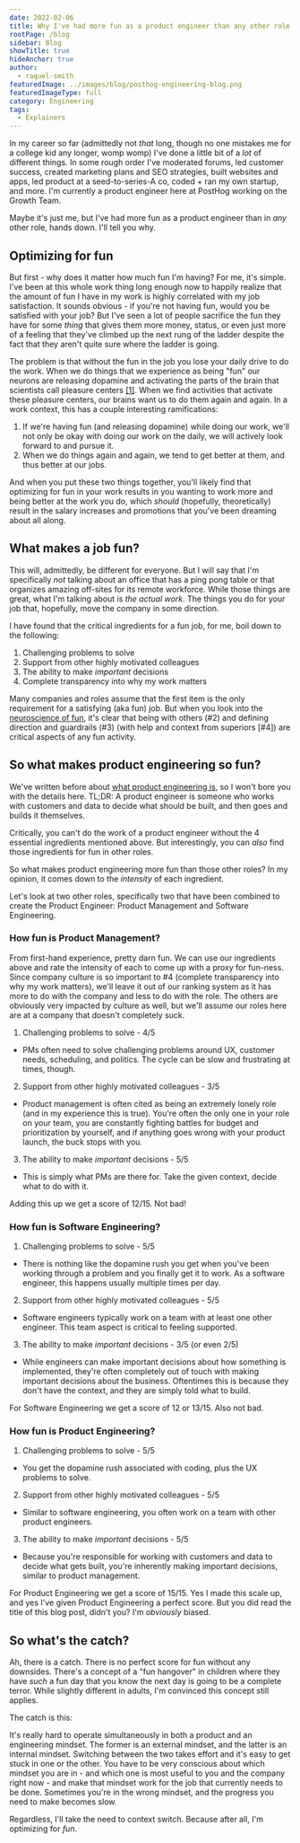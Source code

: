 ```yaml
---
date: 2022-02-06
title: Why I've had more fun as a product engineer than any other role in tech
rootPage: /blog
sidebar: Blog
showTitle: true
hideAnchor: true
author:
  - raquel-smith
featuredImage: ../images/blog/posthog-engineering-blog.png
featuredImageType: full
category: Engineering
tags:
  - Explainers
---
```


In my career so far (admittedly not _that_ long, though no one mistakes me for a college kid any longer, womp womp) I've done a little bit of a _lot_ of different things. In some rough order I've moderated forums, led customer success, created marketing plans and SEO strategies, built websites and apps, led product at a seed-to-series-A co, coded + ran my own startup, and more. I'm currently a product engineer here at PostHog working on the Growth Team. 

Maybe it's just me, but I've had more fun as a product engineer than in _any_ other role, hands down. I'll tell you why.

## Optimizing for fun

But first - why does it matter how much fun I'm having? For me, it's simple. I've been at this whole work thing long enough now to happily realize that the amount of fun I have in my work is highly correlated with my job satisfaction. It sounds obvious - if you're not having fun, would you be satisfied with your job? But I've seen a lot of people sacrifice the fun they have for some _thing_ that gives them more money, status, or even just more of a feeling that they've climbed up the next rung of the ladder despite the fact that they aren't quite sure where the ladder is going.

The problem is that without the fun in the job you lose your daily drive to do the work. When we do things that we experience as being "fun" our neurons are releasing dopamine and activating the parts of the brain that scientists call pleasure centers [[1]](https://hub.jhu.edu/magazine/2016/summer/neuroscience-of-fun/). When we find activities that activate these pleasure centers, our brains want us to do them again and again. In a work context, this has a couple interesting ramifications:

1) If we're having fun (and releasing dopamine) while doing our work, we'll not only be okay with doing our work on the daily, we will actively look forward to and pursue it.
2) When we do things again and again, we tend to get better at them, and thus better at our jobs.

And when you put these two things together, you'll likely find that optimizing for fun in your work results in you wanting to work more and being better at the work you do, which _should_ (hopefully, theoretically) result in the salary increases and promotions that you've been dreaming about all along.

## What makes a job fun?

This will, admittedly, be different for everyone. But I will say that I'm specifically _not_ talking about an office that has a ping pong table or that organizes amazing off-sites for its remote workforce. While those things are great, what I'm talking about is _the actual work_. The things you do for your job that, hopefully, move the company in some direction.

I have found that the critical ingredients for a fun job, for me, boil down to the following:

1. Challenging problems to solve
2. Support from other highly motivated colleagues
3. The ability to make _important_ decisions
4. Complete transparency into why my work matters

Many companies and roles assume that the first item is the only requirement for a satisfying (aka fun) job. But when you look into the [neuroscience of fun](https://hub.jhu.edu/magazine/2016/summer/neuroscience-of-fun/), it's clear that being with others (#2) and defining direction and guardrails (#3) (with help and context from superiors [#4]) are critical aspects of any fun activity. 

## So what makes product engineering so fun?

We've written before about [what product engineering is](/blog/what-is-a-product-engineer), so I won't bore you with the details here. TL;DR: A product engineer is someone who works with customers and data to decide what should be built, and then goes and builds it themselves. 

Critically, you can't do the work of a product engineer without the 4 essential ingredients mentioned above. But interestingly, you can _also_ find those ingredients for fun in other roles. 

So what makes product engineering more fun than those other roles? In my opinion, it comes down to the _intensity_ of each ingredient.

Let's look at two other roles, specifically two that have been combined to create the Product Engineer: Product Management and Software Engineering.

### How fun is Product Management?

From first-hand experience, pretty darn fun. We can use our ingredients above and rate the intensity of each to come up with a proxy for fun-ness. Since company culture is so important to #4 (complete transparency into why my work matters), we'll leave it out of our ranking system as it has more to do with the company and less to do with the role. The others are obviously very impacted by culture as well, but we'll assume our roles here are at a company that doesn't completely suck.

1. Challenging problems to solve - 4/5
  - PMs often need to solve challenging problems around UX, customer needs, scheduling, and politics. The cycle can be slow and frustrating at times, though.
2. Support from other highly motivated colleagues - 3/5
  - Product management is often cited as being an extremely lonely role (and in my experience this is true). You're often the only one in your role on your team, you are constantly fighting battles for budget and prioritization by yourself, and if anything goes wrong with your product launch, the buck stops with you. 
3. The ability to make _important_ decisions - 5/5
  - This is simply what PMs are there for. Take the given context, decide what to do with it.

Adding this up we get a score of 12/15. Not bad!

### How fun is Software Engineering? 

1. Challenging problems to solve - 5/5
  - There is nothing like the dopamine rush you get when you've been working through a problem and you finally get it to work. As a software engineer, this happens usually multiple times per day. 
2. Support from other highly motivated colleagues - 5/5
  - Software engineers typically work on a team with at least one other engineer. This team aspect is critical to feeling supported.
3. The ability to make _important_ decisions - 3/5 (or even 2/5)
  - While engineers can make important decisions about how something is implemented, they're often completely out of touch with making important decisions about the business. Oftentimes this is because they don't have the context, and they are simply told what to build. 

For Software Engineering we get a score of 12 or 13/15. Also not bad.

### How fun is Product Engineering? 

1. Challenging problems to solve - 5/5
  - You get the dopamine rush associated with coding, plus the UX problems to solve.
2. Support from other highly motivated colleagues - 5/5
  - Similar to software engineering, you often work on a team with other product engineers.
3. The ability to make _important_ decisions - 5/5
  - Because you're responsible for working with customers and data to decide what gets built, you're inherently making important decisions, similar to product management.

For Product Engineering we get a score of 15/15. Yes I made this scale up, and yes I've given Product Engineering a perfect score. But you did read the title of this blog post, didn't you? I'm _obviously_ biased.

## So what's the catch?

Ah, there is a catch. There is no perfect score for fun without any downsides. There's a concept of a "fun hangover" in children where they have _such_ a fun day that you know the next day is going to be a complete terror. While slightly different in adults, I'm convinced this concept still applies.

The catch is this:

It's really hard to operate simultaneously in both a product and an engineering mindset. The former is an external mindset, and the latter is an internal mindset. Switching between the two takes effort and it's easy to get stuck in one or the other. You have to be very conscious about which mindset you are in - and which one is most useful to you and the company right now - and make that mindset work for the job that currently needs to be done. Sometimes you're in the wrong mindset, and the progress you need to make becomes slow.

Regardless, I'll take the need to context switch. Because after all, I'm optimizing for _fun_.
